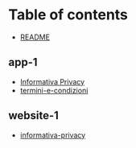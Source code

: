# Table of contents

* [README](README.md)

## app-1

* [Informativa Privacy](app-1/informativa-privacy.md)
* [termini-e-condizioni](app-1/termini-e-condizioni.md)

## website-1

* [informativa-privacy](website-1/informativa-privacy.md)
